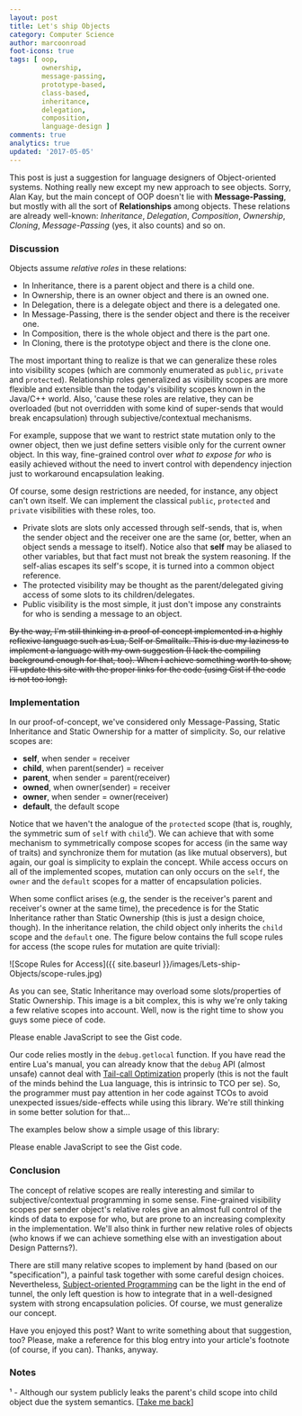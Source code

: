 ```yaml
---
layout: post
title: Let's ship Objects
category: Computer Science
author: marcoonroad
foot-icons: true
tags: [ oop,
        ownership,
        message-passing,
        prototype-based,
        class-based,
        inheritance,
        delegation,
        composition,
        language-design ]
comments: true
analytics: true
updated: '2017-05-05'
---
```


This post is just a suggestion for language designers of Object-oriented systems. Nothing really new except my new
approach to see objects. Sorry, Alan Kay, but the main concept of OOP doesn't lie with **Message-Passing**, but mostly
with all the sort of **Relationships** among objects. These relations are already well-known: *Inheritance*,
*Delegation*, *Composition*, *Ownership*, *Cloning*, *Message-Passing* (yes, it also counts) and so on.

<a name="discussion"> </a>

### Discussion

Objects assume _relative roles_ in these relations:

* In Inheritance, there is a parent object and there is a child one.
* In Ownership, there is an owner object and there is an owned one.
* In Delegation, there is a delegate object and there is a delegated one.
* In Message-Passing, there is the sender object and there is the receiver one.
* In Composition, there is the whole object and there is the part one.
* In Cloning, there is the prototype object and there is the clone one.


The most important thing to realize is that we can generalize these roles into visibility scopes (which are commonly
enumerated as `public`, `private` and `protected`). Relationship roles generalized as visibility scopes are more flexible
and extensible than the today's visibility scopes known in the Java/C++ world. Also, 'cause these roles are relative,
they can be overloaded (but not overridden with some kind of super-sends that would break encapsulation) through
subjective/contextual mechanisms.

For example, suppose that we want to restrict state mutation only to the owner object, then we just define setters visible
only for the current owner object. In this way, fine-grained control over *what to expose for who* is easily achieved
without the need to invert control with dependency injection just to workaround encapsulation leaking.

Of course, some design restrictions are needed, for instance, any object can't own itself. We can implement the
classical `public`, `protected` and `private` visibilities with these roles, too.

* Private slots are slots only accessed through self-sends, that is, when the sender object and the receiver one are the
  same (or, better, when an object sends a message to itself). Notice also that <b>self</b> may be aliased to other
  variables, but that fact must not break the system reasoning. If the self-alias escapes its self's scope, it is turned
  into a common object reference.
* The protected visibility may be thought as the parent/delegated giving access of some slots to its children/delegates.
* Public visibility is the most simple, it just don't impose any constraints for who is sending a message to an object.


~~By the way, I'm still thinking in a proof of concept implemented in a highly reflexive language such as Lua, Self or
Smalltalk. This is due my laziness to implement a language with my own suggestion (I lack the compiling background
enough for that, too). When I achieve something worth to show, I'll update this site with the proper links for the code
(using Gist if the code is not too long).~~

<a name="implementation"> </a>

### Implementation

In our proof-of-concept, we've considered only Message-Passing, Static Inheritance and Static Ownership for a matter
of simplicity. So, our relative scopes are:

* <b>self</b>, when sender = receiver
* <b>child</b>, when parent(sender) = receiver
* <b>parent</b>, when sender = parent(receiver)
* <b>owned</b>, when owner(sender) = receiver
* <b>owner</b>, when sender = owner(receiver)
* <b>default</b>, the default scope


Notice that we haven't the analogue of the `protected` scope (that is, roughly, the symmetric sum of `self` with
`child`[¹](#protected-analogue)<a name="protected-analogue-back"></a>).
We can achieve that with some mechanism to symmetrically compose scopes for access (in the same way of
traits) and synchronize them for mutation (as like mutual observers), but again, our goal is simplicity to explain
the concept. While access occurs on all of the implemented scopes, mutation can only occurs on the `self`, the
`owner` and the `default` scopes for a matter of encapsulation policies.

When some conflict arises (e.g, the sender is the receiver's parent and receiver's owner at the same time), the
precedence is for the Static Inheritance rather than Static Ownership (this is just a design choice, though).
In the inheritance relation, the child object only inherits the `child` scope and the `default` one. The figure
below contains the full scope rules for access (the scope rules for mutation are quite trivial):

![Scope Rules for Access]({{ site.baseurl }}/images/Lets-ship-Objects/scope-rules.jpg)

As you can see, Static Inheritance may overload some slots/properties of Static Ownership.
This image is a bit complex, this is why
we're only taking a few relative scopes into account. Well, now is the right time to show you guys some piece of
code.

<script src="https://gist.github.com/marcoonroad/a9791d5656482ecd85a78fdad0fe0210.js"></script>
<noscript>Please enable JavaScript to see the Gist code.</noscript>

Our code relies mostly in the `debug.getlocal` function. If you have read the entire Lua's manual, you can already
know that the `debug` API (almost unsafe) cannot deal with
[Tail-call Optimization](http://wiki.c2.com/?TailCallOptimization)
properly (this is not the fault
of the minds behind the Lua language, this is intrinsic to TCO per se). So, the programmer must pay attention in
her code against TCOs to avoid unexpected issues/side-effects while using this library. We're still thinking in
some better solution for that...

The examples below show a simple usage of this library:

<script src="https://gist.github.com/marcoonroad/25679174c7f5545a3622f1aead83edc4.js"></script>
<noscript>Please enable JavaScript to see the Gist code.</noscript>

<a name="conclusion"> </a>

### Conclusion

The concept of relative scopes are really interesting and similar to subjective/contextual programming in some sense.
Fine-grained visibility scopes per sender object's relative roles give an almost full control of the kinds of data
to expose for who, but are prone to an increasing complexity in the implementation. We'll also think in further new
relative roles of objects (who knows if we can achieve something else with an investigation about Design Patterns?).

There are still many relative scopes to implement by hand (based on our "specification"), a painful task together with
some careful design choices. Nevertheless,
[Subject-oriented Programming](https://en.wikipedia.org/wiki/Subject-oriented_programming)
can be the light in the end of tunnel, the only left
question is how to integrate that in a well-designed system with strong encapsulation policies. Of course, we must
generalize our concept.

Have you enjoyed this post? Want to write something about that suggestion, too? Please, make a reference for this blog
entry into your article's footnote (of course, if you can). Thanks, anyway.

<a name="notes"> </a>

### Notes

<a name="protected-analogue"></a> ¹ - Although our system publicly leaks the parent's child scope into child object due the system semantics. \[[Take me back](#protected-analogue-back)\]
